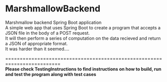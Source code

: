 # MarshmallowBackend
Marshmallow backend Spring Boot application<br/>
A simple web app that uses Spring Boot to create a program that accepts a JSON file in the body of a POST request.<br/>
It will then perform a series of computation on the data recieved and return a JSON of appropriate format.<br/>
It was harder than it seemed....<br/>

=========================================================================<br/>
<b>Please check TestingInstructions to find instructions on how to build, run and test the program along with test cases </b><br/>
